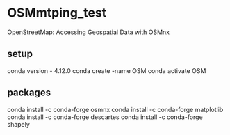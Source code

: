# OSMmtping_test
OpenStreetMap: Accessing Geospatial Data with OSMnx


## setup
conda version - 4.12.0
conda create -name OSM
conda activate OSM

## packages
conda install -c conda-forge osmnx
conda install -c conda-forge matplotlib
conda install -c conda-forge descartes 
conda install -c conda-forge shapely 